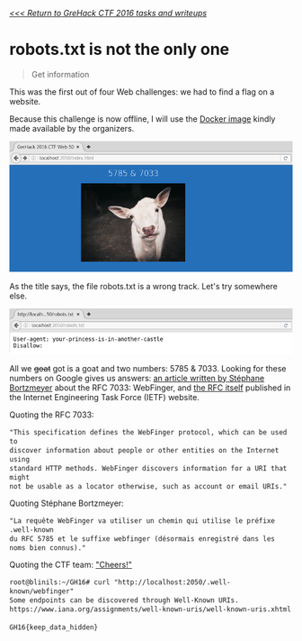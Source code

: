 _[<<< Return to GreHack CTF 2016 tasks and writeups](/grehack-ctf-2016)_
# robots.txt is not the only one

> Get information

This was the first out of four Web challenges: we had to find a flag on a website.

Because this challenge is now offline, I will use the
[Docker image](https://github.com/GreHack/CTF-challs/tree/master/2016/Web/050%20-%20robots.txt%20is%20not%20the%20only%20one)
kindly made available by the organizers.

![FIND THE FLAG!](index.html.png)

As the title says, the file robots.txt is a wrong track. Let's try somewhere else.

![SORRY FLAG NOT FOUND!](robots.txt.png)

All we ~~goat~~ got is a goat and two numbers: 5785 & 7033. Looking for these numbers on Google
gives us answers: [an article written by Stéphane Bortzmeyer](http://www.bortzmeyer.org/7033.html)
about the RFC 7033: WebFinger, and [the RFC itself](https://tools.ietf.org/html/rfc7033) published
in the Internet Engineering Task Force (IETF) website.

Quoting the RFC 7033:

```
"This specification defines the WebFinger protocol, which can be used to
discover information about people or other entities on the Internet using
standard HTTP methods. WebFinger discovers information for a URI that might
not be usable as a locator otherwise, such as account or email URIs."
```

Quoting Stéphane Bortzmeyer:

```
"La requête WebFinger va utiliser un chemin qui utilise le préfixe .well-known
du RFC 5785 et le suffixe webfinger (désormais enregistré dans les noms bien connus)."
```

Quoting the CTF team: ["Cheers!"](https://www.chartreuse.fr/)

```console
root@blinils:~/GH16# curl "http://localhost:2050/.well-known/webfinger"
Some endpoints can be discovered through Well-Known URIs.
https://www.iana.org/assignments/well-known-uris/well-known-uris.xhtml

GH16{keep_data_hidden}
```

